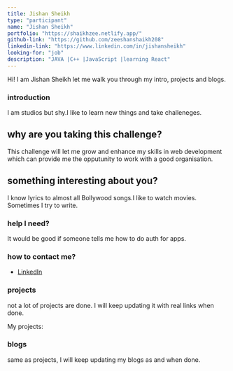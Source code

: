 ```yaml
---
title: Jishan Sheikh
type: "participant"
name: "Jishan Sheikh"
portfolio: "https://shaikhzee.netlify.app/"
github-link: "https://github.com/zeeshanshaikh208"
linkedin-link: "https://www.linkedin.com/in/jishansheikh"
looking-for: "job"
description: "JAVA |C++ |JavaScript |learning React"
---
```


Hi! I am Jishan Sheikh let me walk you through my intro, projects and blogs.

### introduction

I am studios but shy.I like to learn new things and take challeneges.

## why are you taking this challenge?

This challenge will let me grow and enhance my skills in web development which can provide me the opputunity to work with a good organisation.

## something interesting about you?

I know lyrics to almost all Bollywood songs.I like to watch movies.
Sometimes I try to write.

### help I need?

It would be good if someone tells me how to do auth for apps.

### how to contact me?


- [LinkedIn](https://www.linkedin.com/in/jishansheikh)

### projects

not a lot of projects are done. I will keep updating it with real links when done.

My projects:


### blogs

same as projects, I will keep updating my blogs as and when done.

